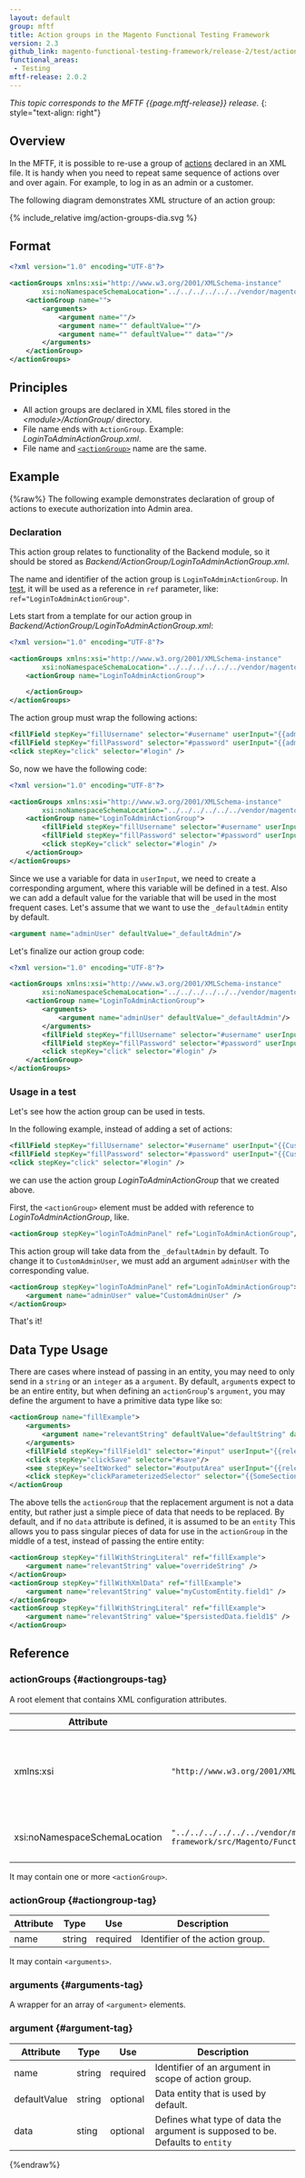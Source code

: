 ```yaml
---
layout: default
group: mftf
title: Action groups in the Magento Functional Testing Framework
version: 2.3
github_link: magento-functional-testing-framework/release-2/test/action-groups.md
functional_areas:
 - Testing
mftf-release: 2.0.2
---
```


_This topic corresponds to the MFTF {{page.mftf-release}} release._
{: style="text-align: right"}

## Overview

In the MFTF, it is possible to re-use a group of [actions] declared in an XML file.
It is handy when you need to repeat same sequence of actions over and over again.
For example, to log in as an admin or a customer.

The following diagram demonstrates XML structure of an action group:

{% include_relative img/action-groups-dia.svg %}

## Format

```xml
<?xml version="1.0" encoding="UTF-8"?>

<actionGroups xmlns:xsi="http://www.w3.org/2001/XMLSchema-instance"
        xsi:noNamespaceSchemaLocation="../../../../../../vendor/magento/magento2-functional-testing-framework/src/Magento/FunctionalTestingFramework/Test/etc/testSchema.xsd">
    <actionGroup name="">
        <arguments>
            <argument name=""/>
            <argument name="" defaultValue=""/>
            <argument name="" defaultValue="" data=""/>
        </arguments>
    </actionGroup>
</actionGroups>
```

## Principles

* All action groups are declared in XML files stored in the _\<module\>/ActionGroup/_ directory.
* File name ends with `ActionGroup`. Example: _LoginToAdminActionGroup.xml_.
* File name and [`<actionGroup>`] name are the same.

## Example
{%raw%}
The following example demonstrates declaration of group of actions to execute authorization into Admin area.

### Declaration

This action group relates to functionality of the Backend module, so it should be stored as _Backend/ActionGroup/LoginToAdminActionGroup.xml_.

The name and identifier of the action group is `LoginToAdminActionGroup`.
In [test], it will be used as a reference in `ref` parameter, like: `ref="LoginToAdminActionGroup"`.

Lets start from a template for our action group in _Backend/ActionGroup/LoginToAdminActionGroup.xml_:

```xml
<?xml version="1.0" encoding="UTF-8"?>

<actionGroups xmlns:xsi="http://www.w3.org/2001/XMLSchema-instance"
        xsi:noNamespaceSchemaLocation="../../../../../../vendor/magento/magento2-functional-testing-framework/src/Magento/FunctionalTestingFramework/Test/etc/testSchema.xsd">
    <actionGroup name="LoginToAdminActionGroup">

    </actionGroup>
</actionGroups>
```

The action group must wrap the following actions:

```xml
<fillField stepKey="fillUsername" selector="#username" userInput="{{adminUser.username}}" />
<fillField stepKey="fillPassword" selector="#password" userInput="{{adminUser.password}}" />
<click stepKey="click" selector="#login" />
```

So, now we have the following code:

```xml
<?xml version="1.0" encoding="UTF-8"?>

<actionGroups xmlns:xsi="http://www.w3.org/2001/XMLSchema-instance"
        xsi:noNamespaceSchemaLocation="../../../../../../vendor/magento/magento2-functional-testing-framework/src/Magento/FunctionalTestingFramework/Test/etc/testSchema.xsd">
    <actionGroup name="LoginToAdminActionGroup">
        <fillField stepKey="fillUsername" selector="#username" userInput="{{adminUser.username}}" />
        <fillField stepKey="fillPassword" selector="#password" userInput="{{adminUser.password}}" />
        <click stepKey="click" selector="#login" />
    </actionGroup>
</actionGroups>
```

Since we use a variable for data in `userInput`, we need to create a corresponding argument, where this variable will be defined in a test.
Also we can add a default value for the variable that will be used in the most frequent cases.
Let's assume that we want to use the `_defaultAdmin` entity by default.

```xml
<argument name="adminUser" defaultValue="_defaultAdmin"/>
```

Let's finalize our action group code:

```xml
<?xml version="1.0" encoding="UTF-8"?>

<actionGroups xmlns:xsi="http://www.w3.org/2001/XMLSchema-instance"
        xsi:noNamespaceSchemaLocation="../../../../../../vendor/magento/magento2-functional-testing-framework/src/Magento/FunctionalTestingFramework/Test/etc/testSchema.xsd">
    <actionGroup name="LoginToAdminActionGroup">
        <arguments>
            <argument name="adminUser" defaultValue="_defaultAdmin"/>
        </arguments>
        <fillField stepKey="fillUsername" selector="#username" userInput="{{adminUser.username}}" />
        <fillField stepKey="fillPassword" selector="#password" userInput="{{adminUser.password}}" />
        <click stepKey="click" selector="#login" />
    </actionGroup>
</actionGroups>
```


### Usage in a test

Let's see how the action group can be used in tests.

In the following example, instead of adding a set of actions:

```xml
<fillField stepKey="fillUsername" selector="#username" userInput="{{CustomAdminUser.username}}" />
<fillField stepKey="fillPassword" selector="#password" userInput="{{CustomAdminUser.password}}" />
<click stepKey="click" selector="#login" />
```

we can use the action group _LoginToAdminActionGroup_ that we created above.

First, the `<actionGroup>` element must be added with reference to _LoginToAdminActionGroup_, like.

```xml
<actionGroup stepKey="loginToAdminPanel" ref="LoginToAdminActionGroup"/>
```

This action group will take data from the `_defaultAdmin` by default.
To change it to `CustomAdminUser`, we must add an argument `adminUser` with the corresponding value.

```xml
<actionGroup stepKey="loginToAdminPanel" ref="LoginToAdminActionGroup">
    <argument name="adminUser" value="CustomAdminUser" />
</actionGroup>
```

That's it!

## Data Type Usage

There are cases where instead of passing in an entity, you may need to only send in a `string` or an `integer` as a `argument`. By default, `argument`s expect to be an entire entity, but when defining an `actionGroup`'s `argument`, you may define the argument to have a primitive data type like so:

```xml
<actionGroup name="fillExample">
    <arguments>
        <argument name="relevantString" defaultValue="defaultString" data="string"/>
    </arguments>
    <fillField stepKey="fillField1" selector="#input" userInput="{{relevantString}}"/>
    <click stepKey="clickSave" selector="#save"/>
    <see stepKey="seeItWorked" selector="#outputArea" userInput="{{relevantString}}"/>
    <click stepKey="clickParameterizedSelector" selector="{{SomeSection.parameterizedElement(relevantString)}}"/>
</actionGroup
```

The above tells the `actionGroup` that the replacement argument is not a data entity, but rather just a simple piece of data that needs to be replaced. By default, and if no `data` attribute is defined, it is assumed to be an `entity`
This allows you to pass singular pieces of data for use in the `actionGroup` in the middle of a test, instead of passing the entire entity:

```xml
<actionGroup stepKey="fillWithStringLiteral" ref="fillExample">
    <argument name="relevantString" value="overrideString" />
</actionGroup>
<actionGroup stepKey="fillWithXmlData" ref="fillExample">
    <argument name="relevantString" value="myCustomEntity.field1" />
</actionGroup>
<actionGroup stepKey="fillWithStringLiteral" ref="fillExample">
    <argument name="relevantString" value="$persistedData.field1$" />
</actionGroup>
```

## Reference

### actionGroups {#actiongroups-tag}

A root element that contains XML configuration attributes.

Attribute|Value|Description
---|---|---
xmlns:xsi|`"http://www.w3.org/2001/XMLSchema-instance"`|Tells the XML parser that this document should be validated against a schema.
xsi:noNamespaceSchemaLocation|`"../../../../../../vendor/magento/magento2-functional-testing-framework/src/Magento/FunctionalTestingFramework/Test/etc/testSchema.xsd"`|Relative path to the corresponding schema.

It may contain one or more `<actionGroup>`.

### actionGroup {#actiongroup-tag}

Attribute|Type|Use|Description
---|---|---|---
name|string|required|Identifier of the action group.

It may contain `<arguments>`.

### arguments {#arguments-tag}

A wrapper for an array of `<argument>` elements.

### argument {#argument-tag}

Attribute|Type|Use|Description
---|---|---|---
name|string|required|Identifier of an argument in scope of action group.
defaultValue|string|optional|Data entity that is used by default.
data|sting|optional|Defines what type of data the argument is supposed to be. Defaults to `entity`

{%endraw%}

<!-- LINK DEFINITIONS -->

[actions]: ./actions.html
[`<actionGroup>`]: #actiongroup-tag
[test]: ../test.html
